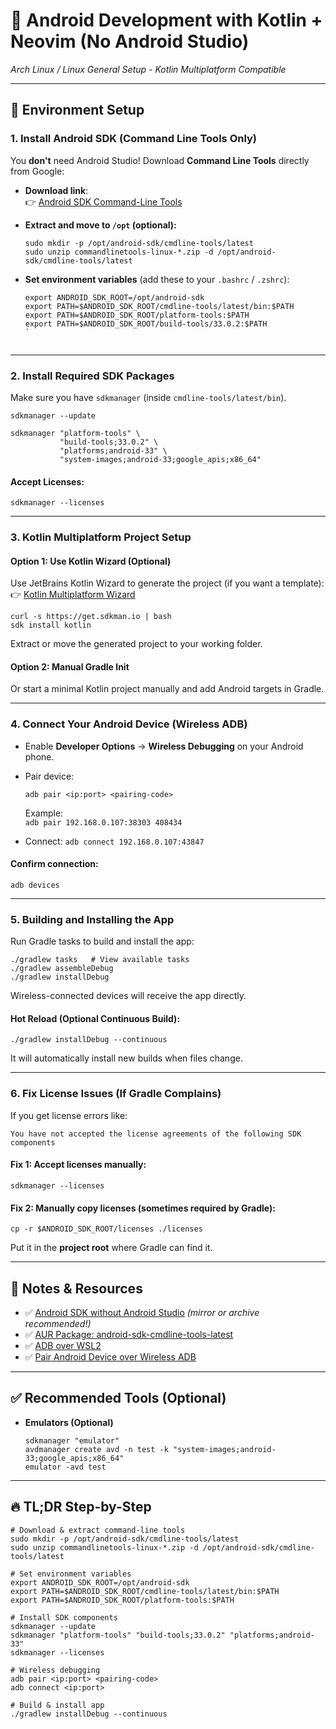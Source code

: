 # 📱 **Android Development with Kotlin + Neovim (No Android Studio)**

_Arch Linux / Linux General Setup - Kotlin Multiplatform Compatible_

----------

## 🔧 **Environment Setup**

### 1. **Install Android SDK (Command Line Tools Only)**

You **don't** need Android Studio! Download **Command Line Tools** directly from Google:

-   **Download link**:  
    👉 [Android SDK Command-Line Tools](https://developer.android.com/tools/releases/cmdline-tools)
    
-   **Extract and move to `/opt` (optional):**
        
    ```shell
    sudo mkdir -p /opt/android-sdk/cmdline-tools/latest
    sudo unzip commandlinetools-linux-*.zip -d /opt/android-sdk/cmdline-tools/latest
    ``` 
    
-   **Set environment variables** (add these to your `.bashrc` / `.zshrc`):
  
    
    ```shell
    export ANDROID_SDK_ROOT=/opt/android-sdk
    export PATH=$ANDROID_SDK_ROOT/cmdline-tools/latest/bin:$PATH
    export PATH=$ANDROID_SDK_ROOT/platform-tools:$PATH
    export PATH=$ANDROID_SDK_ROOT/build-tools/33.0.2:$PATH
    ` 
    

----------

### 2. **Install Required SDK Packages**

Make sure you have `sdkmanager` (inside `cmdline-tools/latest/bin`).

```shell
sdkmanager --update

sdkmanager "platform-tools" \
           "build-tools;33.0.2" \
           "platforms;android-33" \
           "system-images;android-33;google_apis;x86_64"
``` 

#### Accept Licenses:

`sdkmanager --licenses` 

----------

### 3. **Kotlin Multiplatform Project Setup**

#### Option 1: **Use Kotlin Wizard (Optional)**

Use JetBrains Kotlin Wizard to generate the project (if you want a template): 👉 [Kotlin Multiplatform Wizard](https://www.jetbrains.com/help/kotlin-multiplatform-dev/multiplatform-create-first-app.html)


```shell
curl -s https://get.sdkman.io | bash
sdk install kotlin
``` 

Extract or move the generated project to your working folder.

#### Option 2: **Manual Gradle Init**

Or start a minimal Kotlin project manually and add Android targets in Gradle.

----------

### 4. **Connect Your Android Device (Wireless ADB)**

-   Enable **Developer Options** → **Wireless Debugging** on your Android phone.
-   Pair device:
    
    `adb pair <ip:port> <pairing-code>` 
    
    Example:    
    `adb pair 192.168.0.107:38303 408434` 
    
-   Connect: 
    `adb connect 192.168.0.107:43847` 
    

#### Confirm connection: 

`adb devices` 

----------

### 5. **Building and Installing the App**

Run Gradle tasks to build and install the app:


```shell
./gradlew tasks   # View available tasks
./gradlew assembleDebug
./gradlew installDebug
```

Wireless-connected devices will receive the app directly.

#### Hot Reload (Optional Continuous Build):
 

`./gradlew installDebug --continuous` 

It will automatically install new builds when files change.

----------

### 6. **Fix License Issues (If Gradle Complains)**

If you get license errors like:
 
`You have not accepted the license agreements of the following SDK components` 

#### Fix 1: Accept licenses manually:
 

`sdkmanager --licenses` 

#### Fix 2: Manually copy licenses (sometimes required by Gradle):
 

`cp -r $ANDROID_SDK_ROOT/licenses ./licenses` 

Put it in the **project root** where Gradle can find it.

----------

## 📝 **Notes & Resources**

-   ✅ [Android SDK without Android Studio](https://benshapi.ro/post/android-sdk-without-android-studio/) _(mirror or archive recommended!)_
-   ✅ [AUR Package: android-sdk-cmdline-tools-latest](https://aur.archlinux.org/packages/android-sdk-cmdline-tools-latest)
-   ✅ [ADB over WSL2](https://stackoverflow.com/a/67097784/19270838)
-   ✅ [Pair Android Device over Wireless ADB](https://medium.com/@liwp.stephen/pairing-android-device-with-adb-from-command-line-11d71d94c441)

----------

## ✅ **Recommended Tools (Optional)**

-   **Emulators (Optional)**
    
 
    
    ```shell
    sdkmanager "emulator"
    avdmanager create avd -n test -k "system-images;android-33;google_apis;x86_64"
    emulator -avd test
    ```
    

----------

## 🔥 **TL;DR Step-by-Step**

```shell
# Download & extract command-line tools
sudo mkdir -p /opt/android-sdk/cmdline-tools/latest
sudo unzip commandlinetools-linux-*.zip -d /opt/android-sdk/cmdline-tools/latest

# Set environment variables
export ANDROID_SDK_ROOT=/opt/android-sdk
export PATH=$ANDROID_SDK_ROOT/cmdline-tools/latest/bin:$PATH
export PATH=$ANDROID_SDK_ROOT/platform-tools:$PATH

# Install SDK components
sdkmanager --update
sdkmanager "platform-tools" "build-tools;33.0.2" "platforms;android-33"
sdkmanager --licenses

# Wireless debugging
adb pair <ip:port> <pairing-code>
adb connect <ip:port>

# Build & install app
./gradlew installDebug --continuous
``` 
